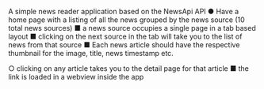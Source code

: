 A simple news reader application based on the NewsApi API
● Have a home page with a listing of all the news grouped by the news source (10
total news sources)
■ a news source occupies a single page in a tab based layout
■ clicking on the next source in the tab will take you to the list of news
from that source
■ Each news article should have the respective thumbnail for the image,
title, news timestamp etc.

○ clicking on any article takes you to the detail page for that article
■ the link is loaded in a webview inside the app
